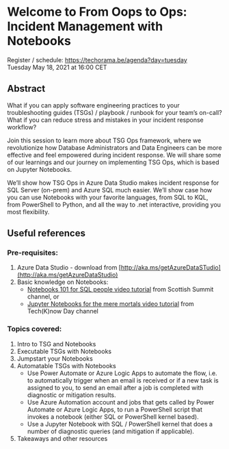 # Welcome to **From Oops to Ops: Incident Management with Notebooks**

Register / schedule: https://techorama.be/agenda?day=tuesday  
Tuesday May 18, 2021 at 16:00 CET

## Abstract
What if you can apply software engineering practices to your troubleshooting guides (TSGs) / playbook / runbook for your team’s on-call? 
What if you can reduce stress and mistakes in your incident response workflow? 

Join this session to learn more about TSG Ops framework, where we revolutionize how Database Administrators and Data Engineers can be more effective
and feel empowered during incident response. We will share some of our learnings and our journey on implementing TSG Ops, which is based on Jupyter Notebooks. 
 
We’ll show how TSG Ops in Azure Data Studio makes incident response for SQL Server (on-prem) and Azure SQL much easier. We’ll show case how you can use 
Notebooks with your favorite languages, from SQL to KQL, from PowerShell to Python, and all the way to .net interactive, providing you most flexibility.

## Useful references

### Pre-requisites:
1. Azure Data Studio - download from [http://aka.ms/getAzureDataSTudio](http://aka.ms/getAzureDataStudio)  
2. Basic knowledge on Notebooks:  
    - [Notebooks 101 for SQL people video tutorial](https://www.youtube.com/watch?v=80L-UTOlknw) from Scottish Summit channel, or  
    - [Jupyter Notebooks for the mere mortals video tutorial](https://www.youtube.com/watch?v=-akGNOsaMg0) from Tech(K)now Day channel  

### Topics covered:
1. Intro to TSG and Notebooks  
2. Executable TSGs with Notebooks  
3. Jumpstart your Notebooks  
4. Automatable TSGs with Notebooks  
    - Use Power Automate or Azure Logic Apps to automate the flow, i.e. to automatically trigger when an email is received or if a new task is assigned to you, to send an email after a job is completed with diagnostic or mitigation results.   
    - Use Azure Automation account and jobs that gets called by Power Automate or Azure Logic Apps, to run a PowerShell script that invokes a notebook (either SQL or PowerShell kernel based).  
    - Use a Jupyter Notebook with SQL / PowerShell kernel that does a number of diagnostic queries (and mitigation if applicable).       
5. Takeaways and other resources  
 